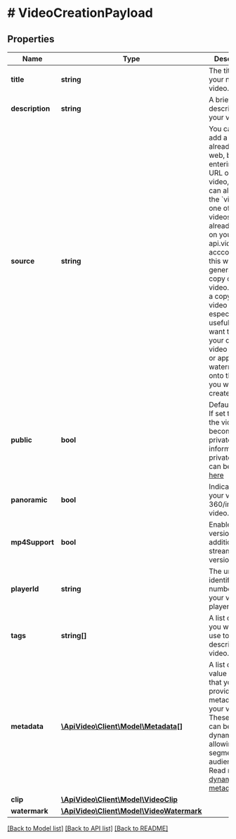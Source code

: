 # # VideoCreationPayload

## Properties

Name | Type | Description | Notes
------------ | ------------- | ------------- | -------------
**title** | **string** | The title of your new video. |
**description** | **string** | A brief description of your video. | [optional]
**source** | **string** | You can either add a video already on the web, by entering the URL of the video, or you can also enter the &#x60;videoId&#x60; of one of the videos you already have on your api.video acccount, and this will generate a copy of your video. Creating a copy of a video can be especially useful if you want to keep your original video and trim or apply a watermark onto the copy you would create. | [optional]
**public** | **bool** | Default: True. If set to &#x60;false&#x60; the video will become private. More information on private videos can be found [here](https://docs.api.video/docs/private-videos) | [optional] [default to true]
**panoramic** | **bool** | Indicates if your video is a 360/immersive video. | [optional] [default to false]
**mp4Support** | **bool** | Enables mp4 version in addition to streamed version. | [optional] [default to true]
**playerId** | **string** | The unique identification number for your video player. | [optional]
**tags** | **string[]** | A list of tags you want to use to describe your video. | [optional]
**metadata** | [**\ApiVideo\Client\Model\Metadata[]**](Metadata.md) | A list of key value pairs that you use to provide metadata for your video. These pairs can be made dynamic, allowing you to segment your audience. Read more on [dynamic metadata](https://api.video/blog/endpoints/dynamic-metadata). | [optional]
**clip** | [**\ApiVideo\Client\Model\VideoClip**](VideoClip.md) |  | [optional]
**watermark** | [**\ApiVideo\Client\Model\VideoWatermark**](VideoWatermark.md) |  | [optional]

[[Back to Model list]](../../README.md#models) [[Back to API list]](../../README.md#endpoints) [[Back to README]](../../README.md)
